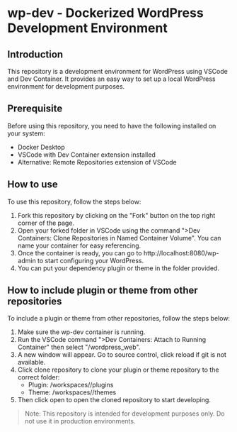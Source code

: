 # wp-dev - Dockerized WordPress Development Environment

## Introduction

This repository is a development environment for WordPress using VSCode and Dev Container. It provides an easy way to set up a local WordPress environment for development purposes.

## Prerequisite

Before using this repository, you need to have the following installed on your system:

- Docker Desktop
- VSCode with Dev Container extension installed
- Alternative: Remote Repositories extension of VSCode

## How to use

To use this repository, follow the steps below:

1. Fork this repository by clicking on the "Fork" button on the top right corner of the page.
2. Open your forked folder in VSCode using the command ">Dev Containers: Clone Repositories in Named Container Volume". You can name your container for easy referencing.
3. Once the container is ready, you can go to http://localhost:8080/wp-admin to start configuring your WordPress.
4. You can put your dependency plugin or theme in the folder provided.

## How to include plugin or theme from other repositories

To include a plugin or theme from other repositories, follow the steps below:

1. Make sure the wp-dev container is running.
2. Run the VSCode command ">Dev Containers: Attach to Running Container" then select "/wordpress_web".
3. A new window will appear. Go to source control, click reload if git is not available.
4. Click clone repository to clone your plugin or theme repository to the correct folder:
   - Plugin: /workspaces/<your forked repository folder name>/plugins
   - Theme: /workspaces/<your forked repository folder name>/themes
5. Then click open to open the cloned repository to start developing.

> Note: This repository is intended for development purposes only. Do not use it in production environments.
